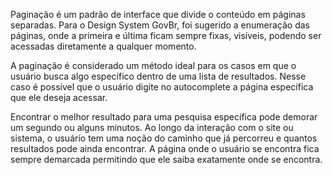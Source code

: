 Paginação é um padrão de interface que divide o conteúdo em páginas separadas. Para o Design System GovBr, foi sugerido a enumeração das páginas, onde a primeira e última ficam sempre fixas, visíveis, podendo ser acessadas diretamente a qualquer momento.  

A paginação é considerado um método ideal para os casos em que o usuário busca algo específico dentro de uma lista de resultados. Nesse caso é possível que o usuário digite no autocomplete a página específica que ele deseja acessar.

Encontrar o melhor resultado para uma pesquisa específica pode demorar um segundo ou alguns minutos. Ao longo da interação com o site ou sistema, o usuário tem uma noção do caminho que já percorreu e quantos resultados pode ainda encontrar.  A página onde o usuário se encontra fica sempre demarcada permitindo que ele saiba exatamente onde se encontra.
